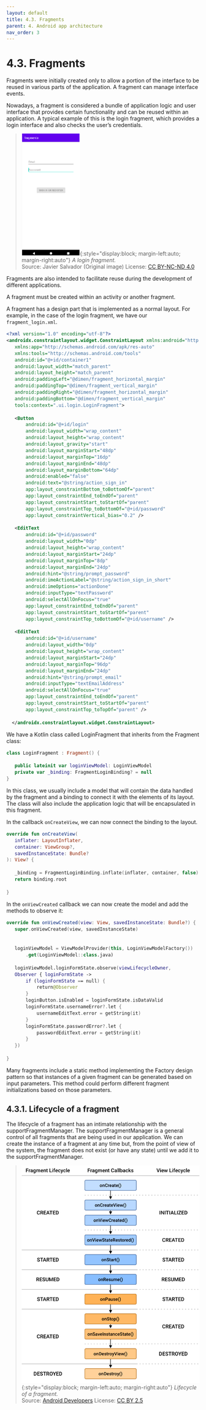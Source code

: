 ```yaml
---
layout: default
title: 4.3. Fragments
parent: 4. Android app architecture
nav_order: 3
---
```


# 4.3. Fragments

Fragments were initially created only to allow a portion of the interface to be reused in various parts of the application. A fragment can manage interface events. 

Nowadays, a fragment is considered a bundle of application logic and user interface that provides certain functionality and can be reused within an application. 
A typical example of this is the login fragment, which provides a login interface and also checks the user’s credentials.

> ![A login fragment](/images/04/login.png){:style="display:block; margin-left:auto; margin-right:auto"}
> *A login fragment.*  
> Source: Javier Salvador (Original image) License: [CC BY-NC-ND 4.0](https://creativecommons.org/licenses/by-nc-nd/4.0/)

Fragments are also intended to facilitate reuse during the development of different applications.

A fragment must be created within an activity or another fragment.

A fragment has a design part that is implemented as a normal layout. For example, in the case of the login fragment, we have our `fragment_login.xml`.

```xml
<?xml version="1.0" encoding="utf-8"?>
<androidx.constraintlayout.widget.ConstraintLayout xmlns:android="http://schemas.android.com/apk/res/android"
   xmlns:app="http://schemas.android.com/apk/res-auto"
   xmlns:tools="http://schemas.android.com/tools"
   android:id="@+id/container1"
   android:layout_width="match_parent"
   android:layout_height="match_parent"
   android:paddingLeft="@dimen/fragment_horizontal_margin"
   android:paddingTop="@dimen/fragment_vertical_margin"
   android:paddingRight="@dimen/fragment_horizontal_margin"
   android:paddingBottom="@dimen/fragment_vertical_margin"
   tools:context=".ui.login.LoginFragment">

   <Button
       android:id="@+id/login"
       android:layout_width="wrap_content"
       android:layout_height="wrap_content"
       android:layout_gravity="start"
       android:layout_marginStart="48dp"
       android:layout_marginTop="16dp"
       android:layout_marginEnd="48dp"
       android:layout_marginBottom="64dp"
       android:enabled="false"
       android:text="@string/action_sign_in"
       app:layout_constraintBottom_toBottomOf="parent"
       app:layout_constraintEnd_toEndOf="parent"
       app:layout_constraintStart_toStartOf="parent"
       app:layout_constraintTop_toBottomOf="@+id/password"
       app:layout_constraintVertical_bias="0.2" />

   <EditText
       android:id="@+id/password"
       android:layout_width="0dp"
       android:layout_height="wrap_content"
       android:layout_marginStart="24dp"
       android:layout_marginTop="8dp"
       android:layout_marginEnd="24dp"
       android:hint="@string/prompt_password"
       android:imeActionLabel="@string/action_sign_in_short"
       android:imeOptions="actionDone"
       android:inputType="textPassword"
       android:selectAllOnFocus="true"
       app:layout_constraintEnd_toEndOf="parent"
       app:layout_constraintStart_toStartOf="parent"
       app:layout_constraintTop_toBottomOf="@+id/username" />

   <EditText
       android:id="@+id/username"
       android:layout_width="0dp"
       android:layout_height="wrap_content"
       android:layout_marginStart="24dp"
       android:layout_marginTop="96dp"
       android:layout_marginEnd="24dp"
       android:hint="@string/prompt_email"
       android:inputType="textEmailAddress"
       android:selectAllOnFocus="true"
       app:layout_constraintEnd_toEndOf="parent"
       app:layout_constraintStart_toStartOf="parent"
       app:layout_constraintTop_toTopOf="parent" />

  </androidx.constraintlayout.widget.ConstraintLayout>
```

We have a Kotlin class called LoginFragment that inherits from the Fragment class:

```kotlin
class LoginFragment : Fragment() {

   public lateinit var loginViewModel: LoginViewModel
   private var _binding: FragmentLoginBinding? = null
}
```

In this class, we usually include a model that will contain the data handled by the fragment and a binding to connect it with the elements of its layout. The class will also include the application logic that will be encapsulated in this fragment.

In the callback `onCreateView`, we can now connect the binding to the layout.

```kotlin
override fun onCreateView(
   inflater: LayoutInflater,
   container: ViewGroup?,
   savedInstanceState: Bundle?
): View? {

   _binding = FragmentLoginBinding.inflate(inflater, container, false)
   return binding.root

}
```

In the `onViewCreated` callback we can now create the model and add the methods to observe it:

```kotlin
override fun onViewCreated(view: View, savedInstanceState: Bundle?) {
   super.onViewCreated(view, savedInstanceState)


   loginViewModel = ViewModelProvider(this, LoginViewModelFactory())
       .get(LoginViewModel::class.java)

   loginViewModel.loginFormState.observe(viewLifecycleOwner,
   Observer { loginFormState ->
       if (loginFormState == null) {
           return@Observer
       }
       loginButton.isEnabled = loginFormState.isDataValid
       loginFormState.usernameError?.let {
           usernameEditText.error = getString(it)
       }
       loginFormState.passwordError?.let {
           passwordEditText.error = getString(it)
       }
   })

}
```

Many fragments include a static method implementing the Factory design pattern so that instances of a given fragment can be generated based on input parameters. This method could perform different fragment initializations based on those parameters.

## 4.3.1. Lifecycle of a fragment

The lifecycle of a fragment has an intimate relationship with the supportFragmentManager. The supportFragmentManager is a general control of all fragments that are being used in our application. We can create the instance of a fragment at any time but, from the point of view of the system, the fragment does not exist (or have any state) until we add it to the supportFragmentManager.

> ![Lifecycle of a fragment](/images/04/fragment-lifecycle.png){:style="display:block; margin-left:auto; margin-right:auto"}
> *Lifecycle of a fragment.*  
> Source: [Android Developers](https://developer.android.com/guide/fragments/lifecycle) License: [CC BY 2.5](http://creativecommons.org/licenses/by/2.5/)



